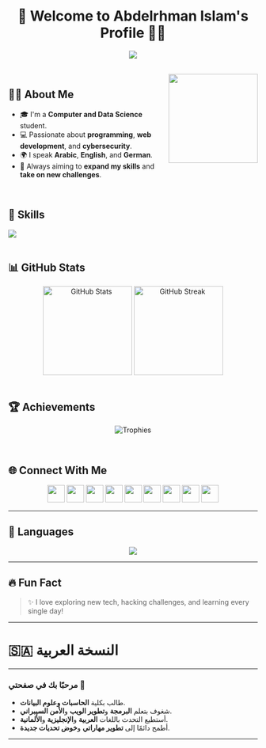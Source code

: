 <h1 align="center">👋 Welcome to Abdelrhman Islam's Profile 👨‍💻</h1>

<p align="center">
  <img src="https://readme-typing-svg.demolab.com/?lines=Computer+and+Data+Science+Student;Web+Developer;Cyber+Security+Enthusiast;Always+Learning+New+Things!&center=true&width=500&height=45">
</p>

<br clear="both">

<img align="right" height="180" src="https://cdn.pixabay.com/animation/2022/07/29/06/57/06-57-28-376_512.gif" />

## 👨‍💻 About Me
- 🎓 I'm a **Computer and Data Science** student.
- 💻 Passionate about **programming**, **web development**, and **cybersecurity**.
- 🌍 I speak **Arabic**, **English**, and **German**.
- 🚀 Always aiming to **expand my skills** and **take on new challenges**.

<br clear="both">

## 🚀 Skills
<div align="left">
  <img src="https://skillicons.dev/icons?i=html,css,js,python,java,cpp,cs,php,linux,git,github,photoshop,vscode,visualstudio,r,regex,canva" />
</div>

<br clear="both">

## 📊 GitHub Stats
<div align="center">
  <img src="https://github-readme-stats.vercel.app/api?username=AbdelrhmanIslam&show_icons=true&theme=tokyonight&locale=en" alt="GitHub Stats" height="180" />
  <img src="https://github-readme-streak-stats.herokuapp.com/?user=AbdelrhmanIslam&theme=tokyonight" alt="GitHub Streak" height="180" />
</div>

<br clear="both">

## 🏆 Achievements
<p align="center">
  <img src="https://github-profile-trophy.vercel.app/?username=AbdelrhmanIslam&theme=algolia&row=2&column=3" alt="Trophies" />
</p>

<br clear="both">

## 🌐 Connect With Me
<div align="center">
  <a href="https://linktr.ee/abdelrhman___islam" target="_blank"><img src="https://img.shields.io/badge/Linktree-39E09B?style=for-the-badge&logo=Linktree&logoColor=white" height="35" /></a>
  <a href="https://facebook.com/people/عبدالرحمن-اسلام/100081320320023" target="_blank"><img src="https://img.shields.io/badge/Facebook-1877F2?style=for-the-badge&logo=Facebook&logoColor=white" height="35" /></a>
  <a href="https://tiktok.com/@abdelrhman___islam" target="_blank"><img src="https://img.shields.io/badge/TikTok-000000?style=for-the-badge&logo=TikTok&logoColor=white" height="35" /></a>
  <a href="https://instagram.com/abdelrhman___islam" target="_blank"><img src="https://img.shields.io/badge/Instagram-E4405F?style=for-the-badge&logo=Instagram&logoColor=white" height="35" /></a>
  <a href="https://x.com/abrhman___islam?t=78d-nAXsRzbKoeogpGJCig&s=08" target="_blank"><img src="https://img.shields.io/badge/X-000000?style=for-the-badge&logo=X&logoColor=white" height="35" /></a>
  <a href="https://threads.net/@abdelrhman___islam" target="_blank"><img src="https://img.shields.io/badge/Threads-000000?style=for-the-badge&logo=Threads&logoColor=white" height="35" /></a>
  <a href="https://nabee3.blogspot.com" target="_blank"><img src="https://img.shields.io/badge/Blogger-FF5722?style=for-the-badge&logo=Blogger&logoColor=white" height="35" /></a>
  <a href="https://github.com/AbdelrhmanIslam" target="_blank"><img src="https://img.shields.io/badge/GitHub-181717?style=for-the-badge&logo=github&logoColor=white" height="35" /></a>
  <a href="https://linkedin.com/in/abdelrhman-islam-565747317" target="_blank"><img src="https://img.shields.io/badge/LinkedIn-0077B5?style=for-the-badge&logo=linkedin&logoColor=white" height="35" /></a>
</div>

---

## 💬 Languages
<div align="center">
  <img src="https://skillicons.dev/icons?i=python,java,cpp,cs,html,css,js,php,r" />
</div>

---

## 🔥 Fun Fact
> ✨ I love exploring new tech, hacking challenges, and learning every single day!

---

# 🇸🇦 النسخة العربية
---
### مرحبًا بك في صفحتي 👋
- طالب بكلية **الحاسبات وعلوم البيانات**.
- شغوف بتعلم **البرمجة** و**تطوير الويب** و**الأمن السيبراني**.
- أستطيع التحدث باللغات **العربية** و**الإنجليزية** و**الألمانية**.
- أطمح دائمًا إلى **تطوير مهاراتي** و**خوض تحديات جديدة**.

---

